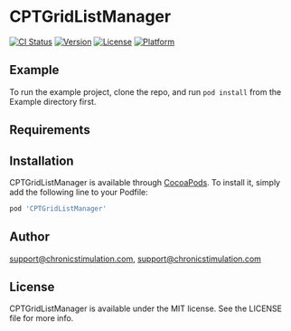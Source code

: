 # CPTGridListManager

[![CI Status](https://img.shields.io/travis/support@chronicstimulation.com/CPTGridListManager.svg?style=flat)](https://travis-ci.org/support@chronicstimulation.com/CPTGridListManager)
[![Version](https://img.shields.io/cocoapods/v/CPTGridListManager.svg?style=flat)](https://cocoapods.org/pods/CPTGridListManager)
[![License](https://img.shields.io/cocoapods/l/CPTGridListManager.svg?style=flat)](https://cocoapods.org/pods/CPTGridListManager)
[![Platform](https://img.shields.io/cocoapods/p/CPTGridListManager.svg?style=flat)](https://cocoapods.org/pods/CPTGridListManager)

## Example

To run the example project, clone the repo, and run `pod install` from the Example directory first.

## Requirements

## Installation

CPTGridListManager is available through [CocoaPods](https://cocoapods.org). To install
it, simply add the following line to your Podfile:

```ruby
pod 'CPTGridListManager'
```

## Author

support@chronicstimulation.com, support@chronicstimulation.com

## License

CPTGridListManager is available under the MIT license. See the LICENSE file for more info.
